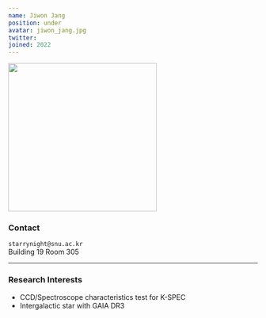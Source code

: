 ```yaml
---
name: Jiwon Jang
position: under
avatar: jiwon_jang.jpg
twitter:
joined: 2022
---
```


<img width="300" src="{{site.baseurl}}/images/people/{{page.avatar}}" data-action="zoom">

### Contact

<i class="fa fa-envelope-o"></i>  `starrynight@snu.ac.kr`<br>
<i class="fa fa-building"></i> Building 19 Room 305 <br> 

<hr>

### Research Interests

* CCD/Spectroscope characteristics test for K-SPEC 
* Intergalactic star with GAIA DR3
